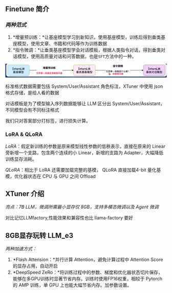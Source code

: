 

## Finetune 简介

### *两种范式*

1. *增量预训练：*让基座模型学习到新知识，使用基座模型，训练后得到垂类基座模型，使用文章、书籍和代码等作为训练数据
2. *指令微调：*让垂类基座模型学会对话模板，根据人类指令对话，得到垂类对话模型，使用高质量对话和问答数据，也是`SFT`方法中的一种。

![image-20240424100900570](./assets/image-20240424100900570-1713939715849-2.png)

标准格式数据需要包括 System/User/Assistant 角色标注，XTuner 中使用 json 格式存储，是给人看的数据

对话模板是为了模型输入序列数据能够让 LLM 区分出 System/User/Assistant，不同模型会有不同标注格式

我们只对答案部分打标签，进行损失计算。

### LoRA & QLoRA

*LoRA*：假定新训练的参数是原来模型线性参数的低秩表示，直接在原来的 Linear 旁新增一个支路，包含两个连续的小 Linear，新增的支路为 Adapter，大幅降低训练显存消耗。

*QLoRA*：相比于 LoRA 还需要加载完整的基模， QLoRA 直接加载4-bit 量化基模，优化器状态在 CPU 与 GPU 之间 Offload



## XTuner 介绍

*亮点：7B LLM，微调所需最小显存仅 8GB，支持多模态微调以及 Agent 微调*

对比记忆LLMfactory,性能效果和兼容性也比 llama-factory 要好



## 8GB显存玩转 LLM_e3

*两种加速方式：*

1. *Flash Attension：*并行计算 Attention，避免计算过程中 Attention Score 的显存占用，自动开启
2. *DeepSpeed ZeRo：*将训练过程中的参数、梯度和优化器状态切片保存，能够在多GPU训练时显著节省内存。训练时使用FP16权重，相较于 Pytorch 的 AMP 训练，单 GPU 上也能大幅节省内存。加参数设置。

